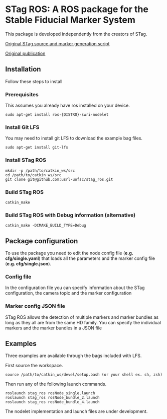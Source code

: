 # STag ROS: A ROS package for the Stable Fiducial Marker System

This package is developed independently from the creators of STag.  

[Original STag source and marker generation script](https://github.com/bbenligiray/stag)

[Original publication](https://www.sciencedirect.com/science/article/abs/pii/S0262885619300903)

## Installation
Follow these steps to install

### Prerequisites
This assumes you already have ros installed on your device.
```
sudo apt-get install ros-{DISTRO}-swri-nodelet
```

### Install Git LFS
You may need to install git LFS to download the example bag files.
```
sudo apt-get install git-lfs
```

### Install STag ROS
```
mkdir -p /path/to/catkin_ws/src
cd /path/to/catkin_ws/src
git clone git@github.com:usrl-uofsc/stag_ros.git
```

### Build STag ROS
```
catkin_make
```

### Build STag ROS with Debug information (alternative)
```
catkin_make -DCMAKE_BUILD_TYPE=Debug
```

## Package configuration
To use the package you need to edit the node config file (**e.g. cfg/single.yaml**) that loads all the parameters and the marker config file (**e.g. cfg/single.json**).

### Config file
In the configuration file you can specify information about the STag configuration, the camera topic and the marker configuration

### Marker config JSON file
STag ROS allows the detection of multiple markers and marker bundles as long as they all are from the same HD family. You can specify the individual markers and the marker bundles in a JSON file

## Examples
Three examples are available through the bags included with LFS. 

First source the workspace.
```
source /path/to/catkin_ws/devel/setup.bash (or your shell ex. sh, zsh)
```

Then run any of the following launch commands.
```
roslaunch stag_ros rosNode_single.launch
roslaunch stag_ros rosNode_bundle_2.launch
roslaunch stag_ros rosNode_bundle_4.launch
```
The nodelet implementation and launch files are under development.